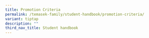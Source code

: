 ```yaml
---
title: Promotion Criteria
permalink: /temasek-family/student-handbook/promotion-criteria/
variant: tiptap
description: ""
third_nav_title: Student handbook
---
```

